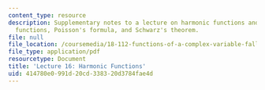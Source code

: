 ```yaml
---
content_type: resource
description: Supplementary notes to a lecture on harmonic functions and holomorphic
  functions, Poisson's formula, and Schwarz's theorem.
file: null
file_location: /coursemedia/18-112-functions-of-a-complex-variable-fall-2008/414780e0991d20cd338320d3784fae4d_lecture16.pdf
file_type: application/pdf
resourcetype: Document
title: 'Lecture 16: Harmonic Functions'
uid: 414780e0-991d-20cd-3383-20d3784fae4d
---
```


